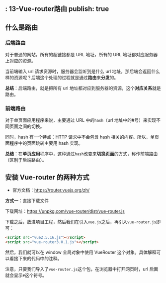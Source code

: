  : 13-Vue-router路由
publish: true
---

## 什么是路由

### 后端路由

对于普通的网站，所有的超链接都是 URL 地址，所有的 URL 地址都对应服务器上对应的资源。

当前端输入 url 请求资源时，服务器会监听到是什么 url 地址，那后端会返回什么样的资源呢？后端这个处理的过程就是通过**路由**来**分发**的。

**总结**：后端路由，就是把所有 url 地址都对应到服务器的资源，这个**对应关系**就是路由。

### 前端路由

对于单页面应用程序来说，主要通过 URL 中的`hash`（url 地址中的#号）来实现不同页面之间的切换。

同时，hash 有一个特点：HTTP 请求中不会包含 hash 相关的内容。所以，单页面程序中的页面跳转主要用 hash 实现。

**总结**：在**单页应用**程序中，这种通过`hash`改变来**切换页面**的方式，称作前端路由（区别于后端路由）。

## 安装 Vue-router 的两种方式

- 官方文档：<https://router.vuejs.org/zh/>

**方式一**：直接下载文件

下载网址：<https://unpkg.com/vue-router/dist/vue-router.js>

下载之后，放进项目工程，然后我们在引入`vue.js`之后，再引入`vue-router.js`即可：

```html
<script src="vue2.5.16.js"></script>
<script src="vue-router3.0.1.js"></script>
```

然后，我们就可以在 window 全局对象中使用 VueRouter 这个对象。具体解释可以看接下来的代码中的注释。

注意，只要我们导入了`vue-router.js`这个包，在浏览器中打开网页时，url 后面就会显示`#`这个符号。
